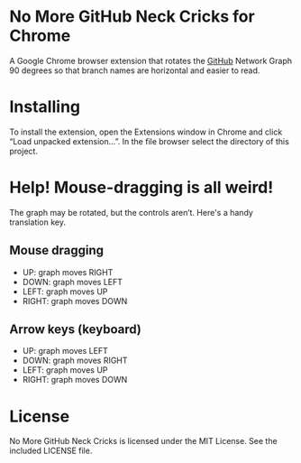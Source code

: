 No More GitHub Neck Cricks for Chrome
=====================================

A Google Chrome browser extension that rotates the [GitHub](https://github.com) Network Graph 90 degrees so that branch names are horizontal and easier to read.


# Installing
To install the extension, open the Extensions window in Chrome and click “Load unpacked extension…”. In the file browser select the directory of this project.


# Help! Mouse-dragging is all weird!
The graph may be rotated, but the controls aren’t. Here's a handy translation key.

## Mouse dragging
* UP: graph moves RIGHT
* DOWN: graph moves LEFT
* LEFT: graph moves UP
* RIGHT: graph moves DOWN

## Arrow keys (keyboard)
* UP: graph moves LEFT
* DOWN: graph moves RIGHT
* LEFT: graph moves UP
* RIGHT: graph moves DOWN


# License
No More GitHub Neck Cricks is licensed under the MIT License. See the included LICENSE file.
